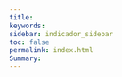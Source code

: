 ```yaml
---
title: 
keywords: 
sidebar: indicador_sidebar
toc: false
permalink: index.html
Summary:
---
```


<head>
 <script>
     /**
     * Array con las imagenes que se iran mostrando en la web
     */
	 var index=0
     var imagenes=new Array(
        'images/fondo-1.jpg',
        'images/fondo-2.jpg',
        'images/fondo-3.jpg',
        'images/fondo-4.jpg'
     );
 
     /**
     * Funcion para cambiar la imagen
     */
     function rotarImagenes()
     {
	  
        $('grad1').css("background-image", 'url(' + imagenes[index] + ')');          
           index++;
           if(index == 4)
      index = 0;
     }
 
     /**
     * Función que se ejecuta una vez cargada la página
     */
     onload=function()
     {
        // Cargamos una imagen aleatoria
        rotarImagenes();
 
        // Indicamos que cada  segundos cambie la imagen
        setInterval(rotarImagenes,3000);
     }
    </script>
	</head>




<style>
#grad1 {
    height: 400px;
    
    background-image: url(/images/hoja_i.jpg);
}

}
</style>


<div id="grad1"></div>

<p>agregarm 236 190deg axe starting red and finishing blue:</p>
